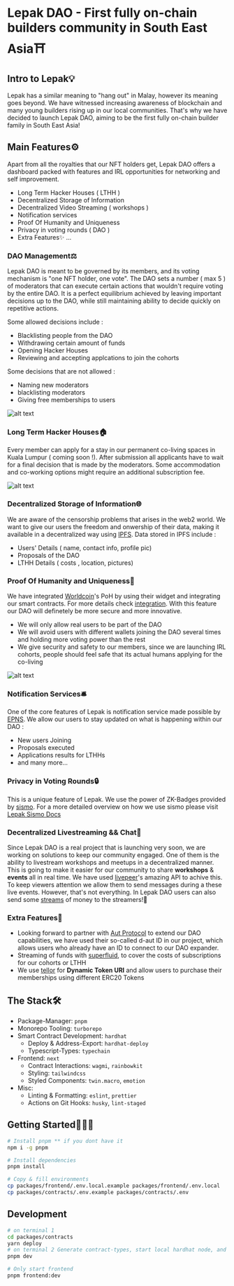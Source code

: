 # Lepak DAO - First fully on-chain builders community in South East Asia⛩

## **Intro to Lepak💡**

Lepak has a similar meaning to "hang out" in Malay, however its meaning goes beyond. We have witnessed increasing awareness of blockchain and many young builders rising up in our local communities. That's why we have decided to launch Lepak DAO, aiming to be the first fully on-chain builder family in South East Asia!

## **Main Features⚙️**
Apart from all the royalties that our NFT holders get, Lepak DAO offers a dashboard packed with features and IRL opportunities for networking and self improvement.

- Long Term Hacker Houses ( LTHH )
- Decentralized Storage of Information
- Decentralized Video Streaming ( workshops )
- Notification services 
- Proof Of Humanity and Uniqueness
- Privacy in voting rounds ( DAO )
- Extra Features✨ ...

### **DAO Management⚖️**

Lepak DAO is meant to be governed by its members, and its voting mechanism is "one NFT holder, one vote". The DAO sets a number ( max 5 ) of moderators that can execute certain actions that wouldn't require voting by the entire DAO. It is a perfect equilibrium achieved by leaving important decisions up to the DAO, while still maintaining ability to decide quickly on repetitive actions.

Some allowed decisions include :
  - Blacklisting people from the DAO
  - Withdrawing certain amount of funds
  - Opening Hacker Houses
  - Reviewing and accepting applcations to join the cohorts

Some decisions that are not allowed :
  - Naming new moderators
  - blacklisting moderators
  - Giving free memberships to users
  
![alt text](http://drive.google.com/uc?export=view&id=1KJpwCzDviXlZtTCFpTbsmalpL_gWiA9w)

### **Long Term Hacker Houses🏠**

Every member can apply for a stay in our permanent co-living spaces in Kuala Lumpur ( coming soon !). After submission all applicants have to wait for a final decision that is made by the moderators. Some accommodation and co-working options might require an additional subscription fee.

![alt text](http://drive.google.com/uc?export=view&id=1p_Jwm4xSATi_kluUcHFqWFXKVk7MI8jY)

### **Decentralized Storage of Information🌐**
We are aware of the censorship problems that arises in the web2 world. We want to give our users the freedom and onwership of their data, making it available in a decentralized way using [IPFS]('https://ipfs.tech/'). Data stored in IPFS include :
  - Users' Details ( name, contact info, profile pic)
  - Proposals of the DAO
  - LTHH Details ( costs , location, pictures)

### **Proof Of Humanity and Uniqueness💎**
We have integrated [Worldcoin](https://worldcoin.org/)'s PoH by using their widget and integrating our smart contracts. For more details check [integration](packages/contracts/contracts/LepakCore.sol). With this feature our DAO will definetely be more secure and more innovative. 
  - We will only allow real users to be part of the DAO
  - We will avoid users with different wallets joining the DAO several times and holding more voting power than the rest
  - We give security and safety to our members, since we are launching IRL cohorts, people should feel safe that its actual humans applying for the co-living

![alt text](http://drive.google.com/uc?export=view&id=1G_KN2UnYVfysFzI9NG8-IN4gOTUf6Oco)

### **Notification Services🛎**
One of the core features of Lepak is notification service made possible by [EPNS](https://epns.io). We allow our users to stay updated on what is happening within our DAO :
  - New users Joining
  - Proposals executed
  - Applications results for LTHHs
  - and many more...

### **Privacy in Voting Rounds🔒**
This is a unique feature of Lepak. We use the power of ZK-Badges provided by [sismo](https://blog.sismo.io/what-is-sismo-part-1-zk-badges-73e7031bacda).
For a more detailed overview on how we use sismo please visit [Lepak Sismo Docs](packages/sismo/README.md)

### **Decentralized Livestreaming && Chat💭**
Since Lepak DAO is a real project that is launching very soon, we are working on solutions to keep our community engaged. One of them is the ability to livestream workshops and meetups in a decentralized manner. This is going to make it easier for our community to share **workshops** & **events** all in real time. We have used [livepeer](https://livepeer.org/)'s amazing API to achive this. To keep viewers attention we allow them to send messages during a these live events. However, that's not everything. In Lepak DAO users can also send some [streams](https://www.superfluid.finance/) of money to the streamers!🤑

### **Extra Features🦄**
  - Looking forward to partner with [Aut Protocol](https://docs.aut.id/v2/intro/what-is-aut) to extend our DAO capabilities, we have used their so-called d-aut ID in our project, which allows users who already have an ID to connect to our DAO expander.
  - Streaming of funds with [superfluid](https://www.superfluid.finance/), to cover the costs of subscriptions for our cohorts or LTHH
  - We use [tellor](https://tellor.io/) for **Dynamic Token URI** and allow users to purchase their memberships using different ERC20 Tokens

## The Stack🛠

- Package-Manager: `pnpm`
- Monorepo Tooling: `turborepo`
- Smart Contract Development: `hardhat`
  - Deploy & Address-Export: `hardhat-deploy`
  - Typescript-Types: `typechain`
- Frontend: `next`
  - Contract Interactions: `wagmi`, `rainbowkit`
  - Styling: `tailwindcss`
  - Styled Components: `twin.macro`, `emotion`
- Misc:
  - Linting & Formatting: `eslint`, `prettier`
  - Actions on Git Hooks: `husky`, `lint-staged`

## Getting Started🏃🏽‍♂️

```bash
# Install pnpm ** if you dont have it
npm i -g pnpm

# Install dependencies
pnpm install

# Copy & fill environments
cp packages/frontend/.env.local.example packages/frontend/.env.local
cp packages/contracts/.env.example packages/contracts/.env
```

## Development

```bash
# on terminal 1 
cd packages/contracts
yarn deploy
# on terminal 2 Generate contract-types, start local hardhat node, and start frontend with turborepo
pnpm dev

# Only start frontend
pnpm frontend:dev
```
